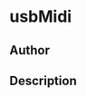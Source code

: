 # usbMidi

## Author

<!-- Insert Your Name Here -->

## Description

<!-- Describe your example here -->
